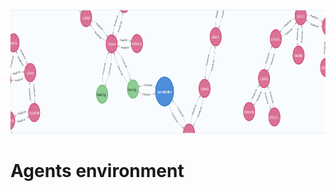 <html>
<head>
  
</head>
<body>
  
<p align="center">
  <img width="1000" height="200" src="/src/main/resources/images/graph/gen_graph.PNG">
</p>
  
<h1>Agents environment</h1>
<div align="justify">
  
</div>
 
  
</body>
</html>
